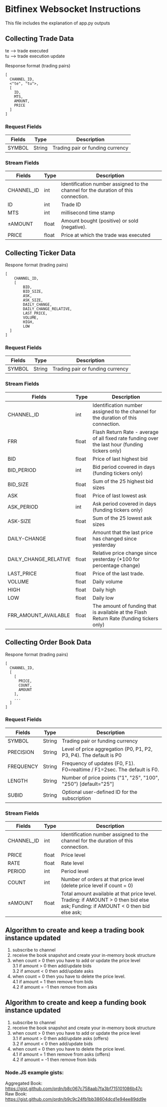 # Bitfinex Websocket Instructions
This file includes the explanation of app.py outputs
## Collecting Trade Data
te --> trade executed  
tu --> trade execution update  

Response format (trading pairs)
```
[
  CHANNEL_ID,
  <"te", "tu">,
  [
    ID,
    MTS,
    AMOUNT,
    PRICE
  ]
]
```

### Request Fields
| Fields      | Type        | Description                     |
| ----------- | ----------- | ------------------------------- |
| SYMBOL      | String      | Trading pair or funding currency|

### Stream Fields

| Fields      | Type        | Description                     |
| ----------- | ----------- | ------------------------------- |
| CHANNEL_ID  | int         | Identification number assigned to the channel for the duration of this connection. |
| ID         | int       | Trade ID|
| MTS         | int       | millisecond time stamp      |
| ±AMOUNT  | float         | Amount bought (positive) or sold (negative). |
| PRICE    | float       | Price at which the trade was executed |

## Collecting Ticker Data
Respone format (trading pairs) 

```
[
    CHANNEL_ID,
    [  
        BID,  
        BID_SIZE,  
        ASK,  
        ASK_SIZE,  
        DAILY_CHANGE,  
        DAILY_CHANGE_RELATIVE,  
        LAST_PRICE,  
        VOLUME,  
        HIGH,  
        LOW  
  ]  
]
```
### Request Fields

| Fields      | Type        | Description                     |
| ----------- | ----------- | ------------------------------- |
| SYMBOL      | String      | Trading pair or funding currency|

### Stream Fields

| Fields      | Type        | Description                     |
| ----------- | ----------- | ------------------------------- |
| CHANNEL_ID  | int         | Identification number assigned to the channel for the duration of this connection. |
| FRR         | float       | Flash Return Rate - average of all fixed rate funding over the last hour (funding tickers only) |
| BID         | float       | Price of last highest bid       |
| BID_PERIOD  | int         | Bid period covered in days (funding tickers only) |
| BID_SIZE    | float       | Sum of the 25 highest bid sizes |
| ASK         | float       | Price of last lowest ask        |
| ASK_PERIOD  | int         | Ask period covered in days (funding tickers only) |
| ASK-SIZE    | float       | Sum of the 25 lowest ask sizes  |
| DAILY-CHANGE| float       | Amount that the last price has changed since yesterday |
| DAILY_CHANGE_RELATIVE| float      | 	Relative price change since yesterday (*100 for percentage change) |
| LAST_PRICE  | float       | Price of the last trade.        |
| VOLUME      | float       | Daily volume                    |
| HIGH        | float       | Daily high                      |
| LOW         | float       | Daily low                       |
| FRR_AMOUNT_AVAILABLE| float       | The amount of funding that is available at the Flash Return Rate (funding tickers only)|

## Collecting Order Book Data
Respone format (trading pairs) 

```
[
  CHANNEL_ID,
  [
    [
      PRICE,
      COUNT,
      AMOUNT
    ],
    ...
  ]
]
```


### Request Fields

| Fields      | Type        | Description                     |
| ----------- | ----------- | ------------------------------- |
| SYMBOL      | String      | Trading pair or funding currency|
| PRECISION      | String      | Level of price aggregation (P0, P1, P2, P3, P4). The default is P0|
| FREQUENCY      | String      | Frequency of updates (F0, F1). F0=realtime / F1=2sec. The default is F0.|
| LENGTH      | String      | Number of price points ("1", "25", "100", "250") [default="25"]|
| SUBID      | String      | Optional user-defined ID for the subscription|

### Stream Fields

| Fields      | Type        | Description                     |
| ----------- | ----------- | ------------------------------- |
| CHANNEL_ID  | int         | Identification number assigned to the channel for the duration of this connection. |
| PRICE         | float       | Price level|
| RATE         | float       | Rate level      |
| PERIOD	  | int         | Period level |
| COUNT    | int       | Number of orders at that price level (delete price level if count = 0) |
| ±AMOUNT	    | float       | Total amount available at that price level. Trading: if AMOUNT > 0 then bid else ask; Funding: if AMOUNT < 0 then bid else ask;|

## Algorithm to create and keep a trading book instance updated

1. subscribe to channel
2. receive the book snapshot and create your in-memory book structure
3. when count > 0 then you have to add or update the price level  
3.1   if amount > 0 then add/update bids  
3.2 if amount < 0 then add/update asks  
4. when count = 0 then you have to delete the price level.  
4.1 if amount = 1 then remove from bids  
4.2 if amount = -1 then remove from asks  
## Algorithm to create and keep a funding book instance updated

1. subscribe to channel
2. receive the book snapshot and create your in-memory book structure
3. when count > 0 then you have to add or update the price level  
3.1 if amount > 0 then add/update asks (offers)  
3.2 if amount < 0 then add/update bids  
4. when count = 0 then you have to delete the price level.  
4.1 if amount = 1 then remove from asks (offers)  
4.2 if amount = -1 then remove from bids  

### Node.JS example gists:

Aggregated Book: https://gist.github.com/prdn/b8c067c758aab7fa3bf715101086b47c  
Raw Book: https://gist.github.com/prdn/b9c9c24fb1bb38604dcd1e94ee89dd9e